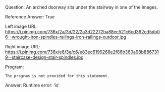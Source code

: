 Question: An arched doorway sits under the stairway in one of the images.

Reference Answer: True

Left image URL: https://i.pinimg.com/736x/2a/3d/22/2a3d22272ba88ec521c6cd392cd5db06--wrought-iron-spindles-railings-iron-railings-outdoor.jpg

Right image URL: https://i.pinimg.com/736x/e8/3e/c6/e83ec6199268e2f86b360a98b8867319--staircase-design-stair-spindles.jpg

Program:

```
The program is not provided for this statement.
```
Answer: Runtime error: 'is'

